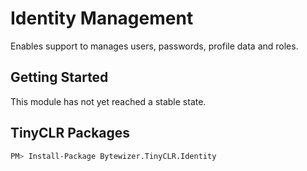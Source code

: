 # Identity Management

Enables support to manages users, passwords, profile data and roles.

## Getting Started

This module has not yet reached a stable state.

## TinyCLR Packages
```bash
PM> Install-Package Bytewizer.TinyCLR.Identity
```
